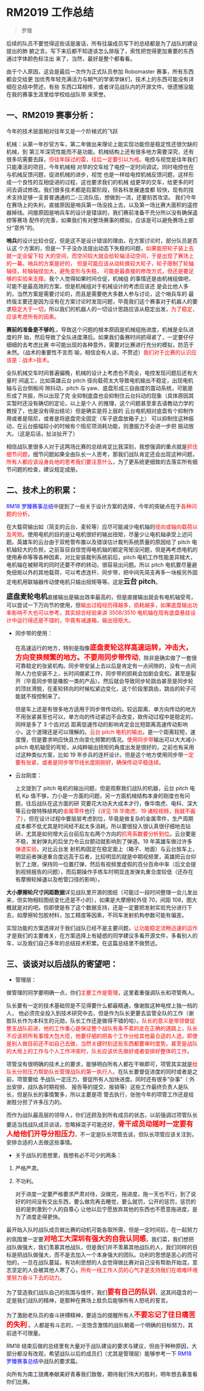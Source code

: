 # RM2019 工作总结
> 罗臻

后续的队员不要觉得这些话是废话，所有往届成员写下的总结都是为了战队的建设提出的肺 腑之言。写下来后都不知道该怎么排版了，索性把觉得更加重要的东西通过字体颜色标注出 来了，当然，最好是整个都看看。  

由于个人原因，这会是最后一次作为正式队员参加 Robomaster 赛事，所有东西都会交给更 加优秀年轻充满活力与朝气的学弟学妹们，技术上的东西可能没有详细在总结中赘述，有些 东西口耳相传，或者详见战队内的开源文件。很遗憾没能在我的赛事生涯里给学校给战队带 来荣誉。 

## 一、RM2019 赛事分析：

今年的技术层面相对往年又是一个阶梯式的飞跃 

机械：从第一年抄官方车，第二年做出来理论上能实现功能但是稳定性还很欠缺的机械，到 第三年深究性能而不是功能。机械结构上还有很多地方需要深究，还有很多坑需要去踩，<text style="color:red">但往年踩过的雷，往后一定要引以为戒。</text>电控与视觉是往年我们只能凑活的项目，今年机械相 对早的交车给了电控一定时间调试，同时电控也在与机械反馈问题，促进机械的进步，视觉 也是一样给电控机械反馈问题，这样形成一个良性的互相促进的过程，这也要求我们的机械 组更早的交车，给更多的时间去调试修改。我们很多技术都是启蒙阶段，但各科发展速度都 较快，现有的技术支持足够一支普普通通的二-三流队伍，想做到一流，还要刻苦攻坚。 我们今年在赛场上的失利，直接原因是哨兵第一场没挂上去，以及第一场比赛大面积的遥控 器掉线。间接原因是哨兵车的设计是错误的，我们赛前准备不充分所以没有确保遥控等赛场 配件的完善，如果我们有对整场赛事的模拟，应该是可以避免赛场上部分“意外”的。 

**哨兵**的设计比较仓促，但是这不是设计错误的理由，在方案讨论时，部分队员是否认这 个方案的，但是一下子没办法提出动态下失稳的问题，<text style="color:red">如果能把轮子装上去就一定会留下较 大的空间，而空间较大就会给轮轴活动空间，于是出现了赛场上的一幕。哨兵的方案是好的， 但是可能应该从动轮换较大轮子，轮子限制了轮轴轴径，轮轴轴径加大，避免变形与失稳， 可能是最直接的修改方式，但还是要足够的实验来支撑。</text>我个人觉得如果时间仓促，机械组 的事情还是由机械组做吧，可能不是最高效的方案，但是机械组对于机械设计的考虑应该还 是会比他人多的，当然方案是需要讨论的，而且是需要绝大多数人参与讨论，这个哨兵车的 最终版主要还是因为没有在方案讨论时发现问题，毕竟我们这个赛事对于机器人的要求<text style="color:red">稳定大于一切</text>，所以我们的机器人的一切设计思路应该从稳定出发，<text style="color:red">为了稳定，应该考虑所有的因素。</text>

**赛前的准备是不够的**,，导致这个问题的根本原因是机械组拖进度，机械是全队进度的开 始，然后导致了全队进度滞后。如果我们备赛时间抓得紧了，一定要仔仔细细的去考虑比赛 中可能出现的各种意外，需要对比赛进行充分的模拟，防范于未然。（战术的重要性不言而 喻，相信会有人谈，不赘述）<text style="color:red">我们对于比赛的认识应该是：战术>技术。</text>

全队机械交车时间普遍偏晚，机械的设计上考虑也不周全，电控发现问题后还有大量时 间返工，比如英雄云台 pitch 径向载荷太大导致电机输出不稳定，出现电机轴与云台侧板间 隙抖动，pitch 与 yaw、底盘形成三自由度的震动系统，可能是形成了共振，所以出现了完 全抑制底盘也会抑制住云台抖动的现象（具体原因其实暂时还没有确切的定论，以上是个人 的推理，这个问题甚至拿去请教动力学的教授了，也是没有得出结论）但是确实是将上层的 云台电机相对底盘有个抑制作用或者是阻尼，或者是将底盘完全固定（车子底盘放箱子上） 可以抑制住这种振动，在云台振幅较小的时候有个阻尼项消耗功能，则激振力不会进一步把 振动放大。（这是后话，扯淡扯开了） 

相信战队里很多人对于这两场比赛的总结肯定比我深刻，我想强调的重点就是<text style="color:red">抓住细节问题</text>，细节问题如果全由队长一人思考，那我们战队肯定还会出现这种问题，<text style="color:red">所有人都应该设身处地的思考我们要注意什么</text>，为了更系统更细致的去落实所有细节问题的检查，建议规定成册。

## 二、技术上的积累：

<a style="color:blue;cursor:pointer" onclick="javascript:window.location.href='#!experience/2018/机械组/罗臻.md'"> RM18 罗臻赛事总结</a>中提到了一些关于设计方案的选择，今年的突破点在于<text style="color:red">各种问题的分析。 </text>

在大载荷输出如（简支的云台、麦轮等）应尽可能减少电机轴的<text style="color:red">径向或轴向载荷以及弯矩</text>。使用电机的目的是让电机很好的输出扭矩，尽量少让电机轴承受上述问题。英雄车的云台由于双枪管布置以及错误估计裁判系统质量的原因给了 pitch 电机轴较大的负担，之前盲目自信觉得电机轴的额定弯矩没问题，但是再考虑电机的使用寿命等等各种因素，对比安装裁判系统前后，pitch 电机工作性能差异贼大，电机轴在被掰弯的同时还要不停的转动，很容易出问题。所以 pitch 电机要尽量避免扭矩以外的其他载荷，可以考虑连杆、同步带，把中间先简支再多一块板另外固定电机用联轴器传动使电机只输出扭矩等等。这是<font size=4>**云台 pitch**</font>。

<font size=4>**底盘麦轮电机**</font>直接输出是输出效率最高的，但是直接输出就会有电机轴受弯，可以尝试一下万向节的使用，但<text style="color:red">输出过程经历得越多，损耗越多，如果底盘输出功率影响不大也可以参考。其实综合经验来讲 3508/3510 电机轴在现有底盘悬挂设计中运行得还是不错的，毕竟有减速箱，输出扭矩大。 

- 同步带的使用： 

    在高速运行的地方，特别是指像<font color=#FF0000 size=4>**底盘麦轮这样高速运转，冲击大，方向变换频繁的地方。不要用同步带传动**</font>，除非是确实做了一套很可靠稳定的张紧机构。同步带安装上去以后是肯定有一点间隙的，没有一点间隙人力也安装不上，长时间绷紧工作，同步带的损耗会加剧会变松，甚至是裂开（毕竟同步带是橡胶一类的产品）。然后就会导致同步轮跳齿甚至是同步轮的顶丝滑脱，在麦轮转向的时候松紧边变化，这个阶段里跳齿，跳齿的轮子可能就不按控制来了。 

    但是车上还是有很多地方适用于同步带传动的。较远距离、单方向传动的地方不用张紧甚至也可以，单方向的传动紧边不会改变，故传动过程中是稳定的，同样是多了 3 个齿对远 距离低速传动的影响肯定会比短距离高速传动影响小，这个道理还是可以理解的。<text style="color:red">云台 pitch 电机的输出</text>，是一个距离较短，速度慢，但是要求响应快且方向变化频繁的情况。<text style="color:red">使用同步带</text>输出可以大大减小 pitch 电机轴受的弯矩，从纯粹输出扭矩的角度出发是很好的，之前也有采用过这种类似方案，比如 19 年步兵的连杆设计。但是这个地方使用同步带<text style="color:red">一定要有张紧，或者是同步带节线长度刚刚好，确保传动平稳连续。</text>

- 云台刚度：  

    上文提到了 pitch 电机的输出问题，但是观察我们战队的机器，云台 pitch 电机 Kp 值不够，力小是一方面的问题，另一方面机械结构本身的刚度也有问题，往后战队在这方面的研 究要花大功夫大成本才行，像华南虎、电科、深大等云台做特殊结构的<text style="color:red">金属零件</text>也行（<text style="color:red">详见 18 华南虎、19 诸校视频，我就不画了</text>），但在设计过程中要层层考虑到位，毕竟是做复杂的金属零件，生产周期成本都不低尤其是时间经不起太多消耗，所以要很投入很认真很仔细地去钻研，尤其是如何增大云台前后左右两个方向的<text style="color:red">抗弯系数要分析到位</text>。云台要是不稳，发射弹丸的后坐力令云台颤动就影响到了弹道。19 年英雄车做过许多<text style="color:red">弹道实验</text>，对比云台发 射机构固定在稳定面上（箱子、地面）与云台放车上，明显前者弹道重合度远高于后者，比较明显的就是中期视频里，英雄把云台仰到了上限，保持同一位置打弹，然后有视频里虚假的百分百命中率（后文会提到视频报告的问题），而后期操作手练车时明显连发弹丸重合度较低（还存在有摩擦轮掉速以及枪管口径的影响）。 

**大小摩擦轮尺寸间距数据**详见战队里开源的图纸（可能过一段时间整理一会儿发出来，但实物相较图纸变化还是不小的），如果是大摩擦轮外径 70，间距 108，图大概就是对的吧。但即使是有了这个数据支持，还是一定要把发射实验充分进行下去，如摩擦轮包胶材料，加工精度等因素，不同车发射机构参数可能有偏差。 

实现功能的方案选择对于我们战队已经不是主要问题，<text style="color:red">让功能稳定流畅迅速的运作</text>才是我们的主要难关，在方案选择上有疑惑的同学建议多看开源文件，多看别人的车，以及我们自己多年的总结技术积累。在这篇总结里不做赘述。

## 三、谈谈对以后战队的寄望吧： 

- 管理层： 

做管理的同学要明确一点，你们<text style="color:red">主要工作是管理</text>，这里着重强调队长和项管两人。

队长要有一定的技术基础但是不见得要什么都最精通，像谢胜这种电控上独一档的人， 他必须完全投入到技术研究中去，但是作为队长更要去监管全队的工作（谢胜队长作为本科生的元勋，队长工作还是做得不错的哈）。<text style="color:red">队长的意义是带领督促整支战队前进，他的工作重心是保证整个战队有条不紊的走在正确的道路上，队长不应该把所有事情大包大揽，他要仔细的把各个工作分给其他最合适的人选，即使是别人做目前还不如自己去做，当然关键时刻这些东西都要审时度势。甚至是战队的大局上的工作与个人工作冲突时，队长应该优先做好或者安排好整体的工作。</text>

项管没有很明确的技术上的要求，能够明白所有人都在干嘛即可，项管其实就是<text style="color:red">给队长分担压力帮助队长管理战队的第一执行人。</text>在队长要督促进度的同时或者是之前，项管要给 予战队一定压力，督促所有人加快进度。同时还有很多“杂事”（ 外出安排，战队各时期视频、 报告等的提交、报销等）这些工作最终负责人是队长，但是队长的事情繁多，所以主要是项 管去执行，张弛今年的项管工作还是给谢胜分担了许多压力的。 

而作为战队最高层的领导人，你们还顾及到所有成员的状态，以前强调过项管队长要适当找战队成员谈话，忽略掉混子可能还好，<font color=#FF0000 size=4>**骨干成员动摇时一定要有人给他们开导分担压力**</font>，不一定是队长项管去谈，但队长项管应该关注到，安排合适的人去做这些事情。

- 关于战队的思想里，我想有必不可少的两条：
1. 严格严肃。
2. 不功利。

    对于进度一定要严格要求严肃对待，没做完，拖进度，拖一天也不行，到了说好的时间没有交出东西，要么做完再去睡觉，要么就罚，公开的惩罚，惩罚的目的是刺激到个人的自尊心 让他以后宁愿放弃其他的东西也不愿意拖进度，是为了进度走得更快。 

最开始入队时战队成员做比赛的动机可能各取所需，但是一定时间后，在一起努力的氛围里一定要<font color=#FF0000 size=4>**对哈工大深圳有强大的自我认同感**</font>，我们菜，我们想把战队做强大，我们羡慕其他战队，但是我们并不羡慕其他战队的人，我们同样的目标是把战队做强大，而不是去加入一个本身强大的团队。功利的思想是恶心的而可怕的，一旦在战队蔓延，有功利思想的人会觉得做比赛对自己没有帮助开始混，意志坚定的人会被其他人寒了心，<text style="color:red">所有一线工作人员的心气才是支持我们在艰难环境里努力奋斗下去的动力。 </text>

为了营造我们战队自己的氛围与情怀，我们<font color=#FF0000 size=4>**要有自己的队训**</font>，这其间蕴含的一定是我们战队的精神，是那种在赛场上胜负后能够所有人怒吼的誓言。

为了激励老队员的奋斗拼搏精神，要适当的提醒所有人<font color=#FF0000 size=4>**不要忘记了往日痛苦的失利**</font> 。人都是有斗志的，一支饱含激情的战队朝着一个明确的目标努力，其前途不可限量。 

RM18 结束后做的总结里有大量对于战队建设的要求与建议，但由于种种原因，大部分都没有改观，希望战队以后的成员们（尤其是管理层）能够参考一下<a style="color:blue;cursor:pointer" onclick="javascript:window.location.href='#!experience/2018/机械组/罗臻.md'"> RM18 罗臻赛事总结</a>中战队的要求篇。 
 
向所有为南工骁鹰奉献美好青春我们致敬，期待我们伟大的胜利，明年想去春茧看你们比赛。